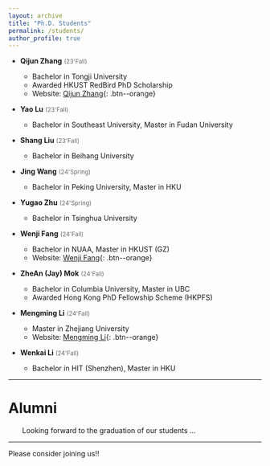 ```yaml
---
layout: archive
title: "Ph.D. Students"
permalink: /students/
author_profile: true
---
```


* **Qijun Zhang**  <span style="color:DimGray; font-size:85%">(23'Fall)</span>
    * Bachelor in Tongji University
    * Awarded HKUST RedBird PhD Scholarship     
    * Website: [Qijun Zhang](https://zqj2333.github.io/){: .btn--orange}    

* **Yao Lu**  <span style="color:DimGray; font-size:85%">(23'Fall)</span>
    * Bachelor in Southeast University, Master in Fudan University

* **Shang Liu**  <span style="color:DimGray; font-size:85%">(23'Fall)</span>
    * Bachelor in Beihang University

* **Jing Wang** <span style="color:DimGray; font-size:85%">(24'Spring)</span>
    * Bachelor in Peking University, Master in HKU 

* **Yugao Zhu** <span style="color:DimGray; font-size:85%">(24'Spring)</span>      
    * Bachelor in Tsinghua University

* **Wenji Fang**  <span style="color:DimGray; font-size:85%">(24'Fall)</span>
    * Bachelor in NUAA, Master in HKUST (GZ)     
    * Website: [Wenji Fang](https://wenjifang.netlify.app/){: .btn--orange}    

* **ZheAn (Jay) Mok**  <span style="color:DimGray; font-size:85%">(24'Fall)</span>
    * Bachelor in Columbia University, Master in UBC   
    * Awarded Hong Kong PhD Fellowship Scheme (HKPFS)    

* **Mengming Li**  <span style="color:DimGray; font-size:85%">(24'Fall)</span>
    * Master in Zhejiang University
    * Website: [Mengming Li](https://limengming.github.io/){: .btn--orange}    

* **Wenkai Li**  <span style="color:DimGray; font-size:85%">(24'Fall)</span>
    * Bachelor in HIT (Shenzhen), Master in HKU   

----

Alumni    
======

&nbsp;&nbsp;&nbsp;&nbsp;&nbsp;&nbsp; Looking forward to the graduation of our students ...   

----

Please consider joining us!!



